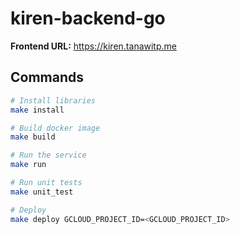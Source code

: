 # kiren-backend-go

**Frontend URL:** <https://kiren.tanawitp.me>

## Commands

```bash
# Install libraries
make install

# Build docker image
make build

# Run the service
make run

# Run unit tests
make unit_test

# Deploy
make deploy GCLOUD_PROJECT_ID=<GCLOUD_PROJECT_ID>
```
